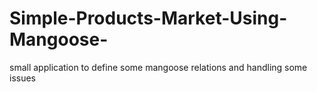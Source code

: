 # Simple-Products-Market-Using-Mangoose-
small application to define some mangoose relations and handling some issues
